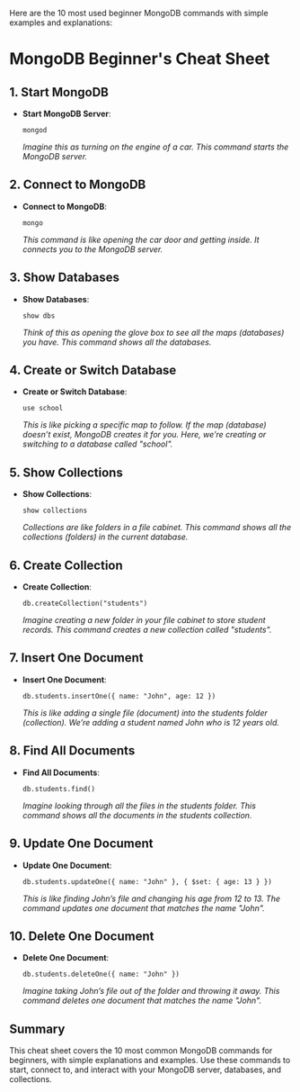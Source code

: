 Here are the 10 most used beginner MongoDB commands with simple examples and explanations:

# MongoDB Beginner's Cheat Sheet

## 1. Start MongoDB
- **Start MongoDB Server**:
  ```
  mongod
  ```
  *Imagine this as turning on the engine of a car. This command starts the MongoDB server.*

## 2. Connect to MongoDB
- **Connect to MongoDB**:
  ```
  mongo
  ```
  *This command is like opening the car door and getting inside. It connects you to the MongoDB server.*

## 3. Show Databases
- **Show Databases**:
  ```
  show dbs
  ```
  *Think of this as opening the glove box to see all the maps (databases) you have. This command shows all the databases.*

## 4. Create or Switch Database
- **Create or Switch Database**:
  ```
  use school
  ```
  *This is like picking a specific map to follow. If the map (database) doesn’t exist, MongoDB creates it for you. Here, we’re creating or switching to a database called "school".*

## 5. Show Collections
- **Show Collections**:
  ```
  show collections
  ```
  *Collections are like folders in a file cabinet. This command shows all the collections (folders) in the current database.*

## 6. Create Collection
- **Create Collection**:
  ```
  db.createCollection("students")
  ```
  *Imagine creating a new folder in your file cabinet to store student records. This command creates a new collection called "students".*

## 7. Insert One Document
- **Insert One Document**:
  ```
  db.students.insertOne({ name: "John", age: 12 })
  ```
  *This is like adding a single file (document) into the students folder (collection). We’re adding a student named John who is 12 years old.*

## 8. Find All Documents
- **Find All Documents**:
  ```
  db.students.find()
  ```
  *Imagine looking through all the files in the students folder. This command shows all the documents in the students collection.*

## 9. Update One Document
- **Update One Document**:
  ```
  db.students.updateOne({ name: "John" }, { $set: { age: 13 } })
  ```
  *This is like finding John’s file and changing his age from 12 to 13. The command updates one document that matches the name "John".*

## 10. Delete One Document
- **Delete One Document**:
  ```
  db.students.deleteOne({ name: "John" })
  ```
  *Imagine taking John’s file out of the folder and throwing it away. This command deletes one document that matches the name "John".*

## Summary
This cheat sheet covers the 10 most common MongoDB commands for beginners, with simple explanations and examples. Use these commands to start, connect to, and interact with your MongoDB server, databases, and collections.
